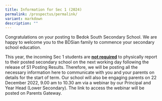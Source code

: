 ```yaml
---
title: Information for Sec 1 (2024)
permalink: /prospectus/permalink/
variant: markdown
description: ""
---
```

Congratulations on your posting to Bedok South Secondary School. We are happy to welcome you to the BDSian family to commence your secondary school education.

  

This year, the incoming Sec 1 students are&nbsp;<u><b>not required</b></u>&nbsp;to physically report to their posted secondary school on the next working day following the release of S1 Posting Results. Therefore, we will be posting all the necessary information here to communicate with you and your parents on details for the start of term.&nbsp;Our school will also be engaging parents on 22 December 2022, 9.00 am to 10.30 am via a webinar by our Principal and Year Head (Lower Secondary). The link to access the webinar will be posted on Parents Gateway.